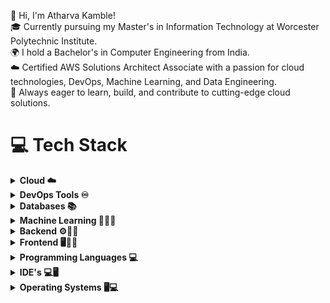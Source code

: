 
👋 Hi, I'm Atharva Kamble!<br/>
🎓 Currently pursuing my Master's in Information Technology at Worcester Polytechnic Institute.<br/>
🌍 I hold a Bachelor's in Computer Engineering from India.<br/>
☁️ Certified AWS Solutions Architect Associate with a passion for cloud technologies, DevOps, Machine Learning, and Data Engineering.<br/>
🚀 Always eager to learn, build, and contribute to cutting-edge cloud solutions.<br/>

# 💻 Tech Stack

<details>
  <summary><b>Cloud ☁️</b></summary>
  <p>
    <img src="https://skillicons.dev/icons?i=aws,gcp,azure" />
  </p>
</details>

<details>
  <summary><b>DevOps Tools ♾️</b></summary>
  <p>
    <img src="https://skillicons.dev/icons?i=linux,git,github,gitlab,bash" />
  </p>
</details>

<details>
  <summary><b>Databases 📚</b></summary>
  <p>
    <img src="https://skillicons.dev/icons?i=mysql,mongodb,dynamodb,postgres" />
  </p>
</details>

<details>
  <summary><b>Machine Learning 🤖🧠💪</b></summary>
  <p>
    <img src="https://cdn.jsdelivr.net/gh/devicons/devicon/icons/pandas/pandas-original.svg" alt="Pandas" width="50" height="50" style="padding-right: 10px;" />
    <img src="https://cdn.jsdelivr.net/gh/devicons/devicon/icons/numpy/numpy-original.svg" alt="NumPy" width="50" height="50" style="padding-right: 10px;" />
    <img src="https://seaborn.pydata.org/_images/logo-tall.svg" alt="Seaborn" width="50" height="50" style="padding-right: 10px;" />
    <img src="https://upload.wikimedia.org/wikipedia/commons/8/84/Matplotlib_icon.svg" alt="Matplotlib" width="50" height="50" style="padding-right: 10px;" />
    <img src="https://skillicons.dev/icons?i=tensorflow" alt="TensorFlow" width="50" height="50" style="padding-right: 10px;" />
  </p>
</details>

<details>
  <summary><b>Backend ⚙️👨‍💻</b></summary>
  <p>
    <img src="https://skillicons.dev/icons?i=nodejs,npm" />
  </p>
</details>

<details>
  <summary><b>Frontend 🖥️👨‍💻</b></summary>
  <p>
    <img src="https://skillicons.dev/icons?i=html,css,js,bootstrap" />
  </p>
</details>

<details>
  <summary><b>Programming Languages </> 💻</b></summary>
  <p>
    <img src="https://skillicons.dev/icons?i=js,py,c,cpp" />
  </p>
</details>

<details>
  <summary><b>IDE's 💻🖥️</b></summary>
  <p>
    <img src="https://skillicons.dev/icons?i=vscode,anaconda" />
  </p>
</details>

<details>
  <summary><b>Operating Systems 🖥️💻</b></summary>
  <p>
    <img src="https://skillicons.dev/icons?i=linux,windows" />
  </p>
</details>
